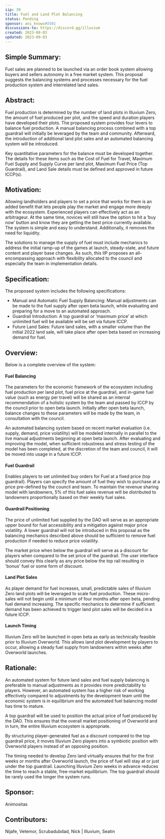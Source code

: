 ```yaml
---
iip: 39
title: Fuel and Land Plot Balancing
status: Pending
sponsor: ani_knows#5501
discussions-to: https://discord.gg/illuvium
created: 2023-08-03
updated: 2023-09-03
---
```


## Simple Summary:
Fuel sales are planned to be launched via an order book system allowing buyers and sellers autonomy in a free market system. This proposal suggests the balancing systems and processes necessary for the fuel production system and interrelated land sales.  

## Abstract:
Fuel production is determined by the number of land plots in Illuvium Zero, the amount of fuel produced per plot, and the speed and duration players have developed their plots. The proposed system provides four levers to balance fuel production. A manual balancing process combined with a top guardrail will initially be leveraged by the team and community. Afterward, the introduction of additional land plot sales and an automated balancing system will be introduced.
 
Key quantitative parameters for the balance must be developed together.  The details for these items such as the Cost of Fuel for Travel, Maximum Fuel Supply and Supply Curve per land plot, Maximum Fuel Price (Top Guardrail), and Land Sale details must be defined and approved in future ICCP(s).



## Motivation:
Allowing landholders and players to set a price that works for them is an added benefit that lets people play the market and engage more deeply with the ecosystem. Experienced players can effectively act as an arbitrageur. At the same time, novices will still have the option to hit a ‘buy now’ button and know they are getting the best price currently available. The system is simple and easy to understand. Additionally, it removes the need for liquidity.


The solutions to manage the supply of fuel must include mechanics to address the initial ramp-up of the games at launch, steady-state, and future content and player base changes.  As such, this IIP proposes an all-encompassing approach with flexibility allocated to the council and especially the team in implementation details.



## Specification:
The proposed system includes the following specifications:
* Manual and Automatic Fuel Supply Balancing: Manual adjustments can be made to the fuel supply after open beta launch, while evaluating and preparing for a move to an automated approach.
* Guardrail Introduction: A top guardrail or ‘maximum price’ at which unlimited fuel will be available will be set via future ICCP.
* Future Land Sales: Future land sales, with a smaller volume than the initial 2022 land sale, will take place after open beta based on increasing demand for fuel.



## Overview: 
Below is a complete overview of the system:


#### Fuel Balancing
The parameters for the economic framework of the ecosystem including fuel production per land plot, fuel price at the guardrail, and in-game fuel value (such as energy per travel) will be shared as an internal recommendation of a holistic system by the team and passed by ICCP by the council prior to open beta launch. Initially after open beta launch, balance changes to these parameters will be made by the team, in consultation with the council.

An automated balancing system based on recent market evaluation (i.e. supply, demand, price volatility) will be modeled internally in parallel to the live manual adjustments beginning at open beta launch. After evaluating and improving the model, when sufficient robustness and stress testing of the model has been completed, at the discretion of the team and council, it will be moved into usage in a future ICCP.


#### Fuel Guardrail
Enables players to set unlimited buy orders for Fuel at a fixed price (top guardrail). Players can specify the amount of fuel they wish to purchase at a price pre-defined by the council and team. To maintain the revenue sharing model with landowners, 5% of this fuel sales revenue will be distributed to landowners proportionally based on their weekly fuel sales.

#### Guardrail Positioning
The price of unlimited fuel supplied by the DAO will serve as an appropriate upper bound for fuel accessibility and a mitigation against major price volatility. A lower guardrail will not be introduced in this proposal as the balancing mechanics described above should be sufficient to remove fuel production if needed to reduce price volatility.

The market price when below the guardrail will serve as a discount for players when compared to the set price of the guardrail. The user interface should convey this clearly as any price below the top rail resulting in 'bonus' fuel or some form of discount.


#### Land Plot Sales
As player demand for fuel increases, small, predictable sales of Illuvium Zero land plots will be leveraged to scale fuel production. These micro-sales will not begin until a minimum of four months after open beta, pending fuel demand increasing. The specific mechanics to determine if sufficient demand has been achieved to trigger land plot sales will be decided in a future ICCP. 


#### Launch Timing
Illuvium Zero will be launched in open beta as early as technically feasible prior to Illuvium Overworld. This allows land plot development by players to occur, allowing a steady fuel supply from landowners within weeks after Overworld launches.



## Rationale:
An automated system for future land sales and fuel supply balancing is preferable to manual adjustments as it provides more predictability to players. However, an automated system has a higher risk of working effectively compared to adjustments by the development team until the economic system is in equilibrium and the automated fuel balancing model has time to mature.

A top guardrail will be used to position the actual price of fuel produced by the DAO. This ensures that the overall market positioning of Overworld and in turn, the entire Illuvium ecosystem is appropriate.

By structuring player-generated fuel as a discount compared to the top guardrail price, it moves Illuvium Zero players into a symbiotic position with Overworld players instead of an opposing position. 

The timing needed to develop Zero land virtually ensures that for the first weeks or months after Overworld launch, the price of fuel will stay at or just under the top guardrail. Launching Illuvium Zero weeks in advance reduces the time to reach a stable, free-market equilibrium. The top guardrail should be rarely used the longer the system runs.


## Sponsor:
Animositas

## Contributors:
Nijafe, Vetemor, Scrubadubdad, Nick | Illuvium, Seatin
